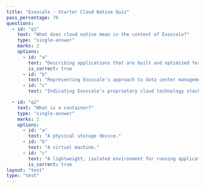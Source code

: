 ```yaml
---
title: "Exoscale - Starter Cloud Native Quiz"
pass_percentage: 70
questions:
  - id: "q1"
    text: "What does cloud native mean in the context of Exoscale?"
    type: "single-answer"
    marks: 2
    options:
      - id: "a"
        text: "Describing applications that are built and optimized for cloud environments."
        is_correct: true
      - id: "b"
        text: "Representing Exoscale's approach to data center management."
      - id: "c"
        text: "Indicating Exoscale's proprietary cloud technology stack"

  - id: "q2"
    text: "What is a container?"
    type: "single-answer"
    marks: 2
    options:
      - id: "a"
        text: "A physical storage device."
      - id: "b"
        text: "A virtual machine."
      - id: "c"
        text: "A lightweight, isolated environment for running applications."
        is_correct: true
layout: "test"
type: "test"
---
```


